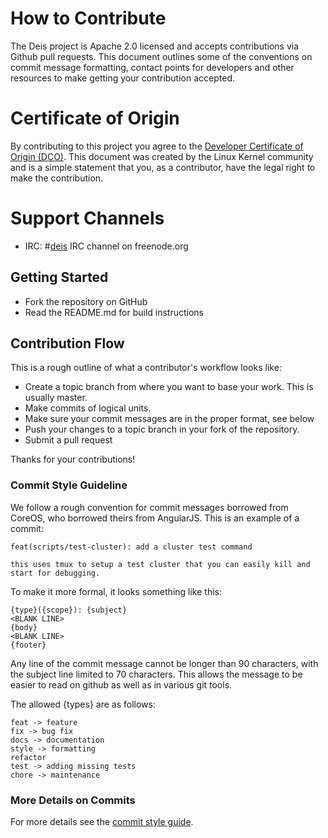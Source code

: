 # How to Contribute

The Deis project is Apache 2.0 licensed and accepts contributions via Github pull
requests. This document outlines some of the conventions on commit message formatting,
contact points for developers and other resources to make getting your contribution
accepted.

# Certificate of Origin

By contributing to this project you agree to the
[Developer Certificate of Origin (DCO)][dco]. This document was created by the Linux
Kernel community and is a simple statement that you, as a contributor, have the legal
right to make the contribution.

# Support Channels

- IRC: #[deis](irc://irc.freenode.org:6667/#deis) IRC channel on freenode.org

## Getting Started

- Fork the repository on GitHub
- Read the README.md for build instructions

## Contribution Flow

This is a rough outline of what a contributor's workflow looks like:

- Create a topic branch from where you want to base your work. This is usually master.
- Make commits of logical units.
- Make sure your commit messages are in the proper format, see below
- Push your changes to a topic branch in your fork of the repository.
- Submit a pull request

Thanks for your contributions!

### Commit Style Guideline

We follow a rough convention for commit messages borrowed from CoreOS, who borrowed theirs
from AngularJS. This is an example of a commit:

    feat(scripts/test-cluster): add a cluster test command

    this uses tmux to setup a test cluster that you can easily kill and
    start for debugging.

To make it more formal, it looks something like this:


    {type}({scope}): {subject}
    <BLANK LINE>
    {body}
    <BLANK LINE>
    {footer}


Any line of the commit message cannot be longer than 90 characters, with the subject line
limited to 70 characters. This allows the message to be easier to read on github as well
as in various git tools.

The allowed {types} are as follows:

    feat -> feature
    fix -> bug fix
    docs -> documentation
    style -> formatting
    refactor
    test -> adding missing tests
    chore -> maintenance

### More Details on Commits

For more details see the [commit style guide][style-guide].

[dco]: DCO
[style-guide]: http://docs.deis.io/en/latest/contributing/standards/#commit-style-guide
